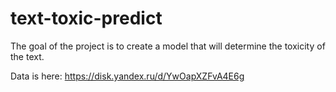 # text-toxic-predict
The goal of the project is to create a model that will determine the toxicity of the text.

Data is here: https://disk.yandex.ru/d/YwOapXZFvA4E6g
